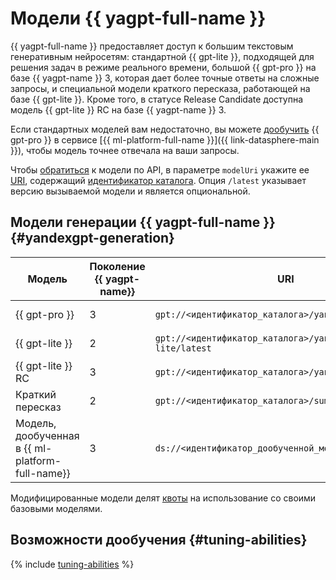 # Модели {{ yagpt-full-name }}

{{ yagpt-full-name }} предоставляет доступ к большим текстовым генеративным нейросетям: стандартной {{ gpt-lite }}, подходящей для решения задач в режиме реального времени, большой {{ gpt-pro }} на базе {{ yagpt-name }} 3, которая дает более точные ответы на сложные запросы, и специальной модели краткого пересказа, работающей на базе {{ gpt-lite }}. Кроме того, в статусе Release Candidate доступна модель {{ gpt-lite }} RC на базе {{ yagpt-name }} 3.

Если стандартных моделей вам недостаточно, вы можете [дообучить](../../tutorials/yagpt-tuning) {{ gpt-pro }} в сервисе [{{ ml-platform-full-name }}]({{ link-datasphere-main }}), чтобы модель точнее отвечала на ваши запросы.

Чтобы [обратиться](../../operations/yandexgpt/create-prompt.md) к модели по API, в параметре `modelUri` укажите ее [URI](https://ru.wikipedia.org/wiki/URI), содержащий [идентификатор каталога](../../../resource-manager/operations/folder/get-id.md). Опция `/latest` указывает версию вызываемой модели и является опциональной.

## Модели генерации {{ yagpt-full-name }} {#yandexgpt-generation}

| Модель | Поколение {{ yagpt-name}} | URI | Режим работы |
|---|---|---|---|
| {{ gpt-pro }} | 3 | `gpt://<идентификатор_каталога>/yandexgpt/latest` | [Асинхронный, синхронный](../index.md#working-mode)|
| {{ gpt-lite }} | 2 | `gpt://<идентификатор_каталога>/yandexgpt-lite/latest` | Асинхронный, синхронный |
| {{ gpt-lite }} RC | 3 | `gpt://<идентификатор_каталога>/yandexgpt-lite/rc` | Асинхронный, синхронный |
| Краткий пересказ | 2 | `gpt://<идентификатор_каталога>/summarization/latest` | Асинхронный, синхронный |
| Модель, дообученная в {{ ml-platform-full-name}} | 3 | `ds://<идентификатор_дообученной_модели>` | Асинхронный, синхронный |

Модифицированные модели делят [квоты](../limits.md#quotas) на использование со своими базовыми моделями.

## Возможности дообучения {#tuning-abilities}

{% include [tuning-abilities](../../../_includes/foundation-models/yandexgpt/tuning-abilities.md) %}
